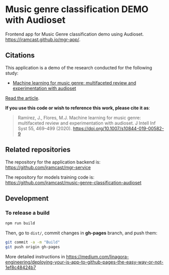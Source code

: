 # Music genre classification DEMO with Audioset

Frontend app for Music Genre classification demo using Audioset. https://jramcast.github.io/mgr-app/.

## Citations

This application is a demo of the research conducted for the following study:

* [Machine learning for music genre: multifaceted review and experimentation with audioset](https://link.springer.com/article/10.1007/s10844-019-00582-9)

[Read the article](https://rdcu.be/b87uq).

**If you use this code or wish to reference this work, please cite it as**:

> Ramírez, J., Flores, M.J. Machine learning for music genre: multifaceted review and experimentation with audioset. J Intell Inf Syst 55, 469–499 (2020). https://doi.org/10.1007/s10844-019-00582-9

## Related repositories

The repository for the application backend is: https://github.com/jramcast/mgr-service

The repository for models training code is: https://github.com/jramcast/music-genre-classification-audioset

## Development

### To release a build

```sh
npm run build
```

Then, go to `dist/`, commit changes in **gh-pages** branch, and push them:

```sh
git commit -a -m "Build"
git push origin gh-pages
```

More detailed instructions in https://medium.com/linagora-engineering/deploying-your-js-app-to-github-pages-the-easy-way-or-not-1ef8c48424b7

